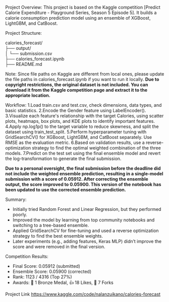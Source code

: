 Project Overview:
This project is based on the Kaggle competition [Predict Calorie Expenditure - Playground Series, Season 5 Episode 5]. It builds a calorie consumption prediction model using an ensemble of XGBoost, LightGBM, and CatBoost.

Project Structure:

calories_forecast/  
├── output/  
│   └── submission.csv  
├── calories_forecast.ipynb  
├── README.md  

Note:
Since file paths on Kaggle are different from local ones, please update the file paths in calories_forecast.ipynb if you want to run it locally.
**Due to copyright restrictions, the original dataset is not included. You can download it from the Kaggle competition page and extract it to the appropriate location.**

Workflow:
1.Load train.csv and test.csv, check dimensions, data types, and basic statistics.
2.Encode the Gender feature using LabelEncoder().
3.Visualize each feature's relationship with the target Calories, using scatter plots, heatmaps, box plots, and KDE plots to identify important features.
4.Apply np.log1p() to the target variable to reduce skewness, and split the dataset using train_test_split.
5.Perform hyperparameter tuning with GridSearchCV() for XGBoost, LightGBM, and CatBoost separately. Use RMSE as the evaluation metric.
6.Based on validation results, use a reverse-optimization strategy to find the optimal weighted combination of the three models.
7.Predict on the test set using the final ensemble model and revert the log-transformation to generate the final submission.

**Due to a personal oversight, the final submission before the deadline did not include the weighted ensemble prediction, resulting in a single-model submission with a score of 0.05912. After correcting the ensemble output, the score improved to 0.05900. This version of the notebook has been updated to use the corrected ensemble prediction.**

Summary:
- Initially tried Random Forest and Linear Regression, but they performed poorly.
- Improved the model by learning from top community notebooks and switching to a tree-based ensemble.
- Applied GridSearchCV for fine-tuning and used a reverse optimization strategy to find the best ensemble weights.
- Later experiments (e.g., adding features, Keras MLP) didn’t improve the score and were removed in the final version.

Competition Results:
- Final Score: 0.05912 (submitted)
- Ensemble Score: 0.05900 (corrected)
- Rank: 1123 / 4316 (Top 27%)
- Awards: 🥉 1 Bronze Medal, 👍 18 Likes, 🍴 7 Forks

Project Link
https://www.kaggle.com/code/nalanzuikano/calories-forecast
